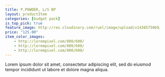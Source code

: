 ```yaml
---
title: P.POWDER, L/S BP
layout: productItem
categories: [budget pack]
is_top_pick: true
feature_image: http://res.cloudinary.com/ruel/image/upload/v1438575069/fashion21/picture-7.jpg
price: "125.00"
item_color_images:
    - http://lorempixel.com/800/600/
    - http://lorempixel.com/800/600/
    - http://lorempixel.com/800/600/
---
```


Lorem ipsum dolor sit amet, consectetur adipiscing elit, sed do eiusmod tempor incididunt ut labore et dolore magna aliqua.
